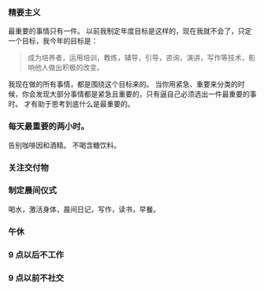 ### 精要主义
最重要的事情只有一件。
以前我制定年度目标是这样的，现在我就不会了，只定一个目标，我今年的目标是：
>成为培养者，运用培训，教练，辅导，引导，咨询，演讲，写作等技术，影响他人做出积极的改变。

我现在做的所有事情，都是围绕这个目标来的。
当你用紧急、重要来分类的时候，你会发现大部分事情都是紧急且重要的，只有逼自己必须选出一件最重要的事时。
才有助于思考到底什么是最重要的。

### 每天最重要的两小时。
告别咖啡因和酒精。
不喝含糖饮料。

### 关注交付物
### 制定晨间仪式
喝水，激活身体，晨间日记，写作，读书，早餐。

### 午休

### 9 点以后不工作
### 9 点以前不社交
